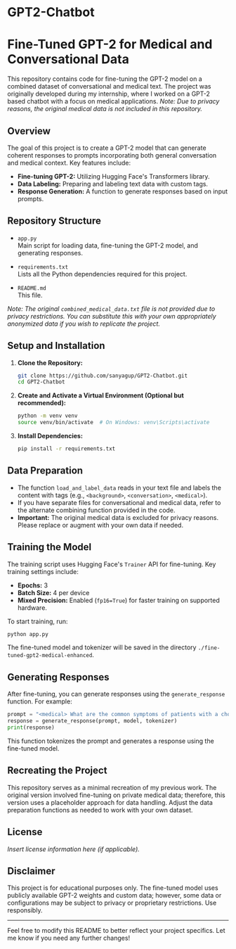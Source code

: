 # GPT2-Chatbot

# Fine-Tuned GPT-2 for Medical and Conversational Data

This repository contains code for fine-tuning the GPT-2 model on a combined dataset of conversational and medical text. The project was originally developed during my internship, where I worked on a GPT-2 based chatbot with a focus on medical applications. *Note: Due to privacy reasons, the original medical data is not included in this repository.*

## Overview

The goal of this project is to create a GPT-2 model that can generate coherent responses to prompts incorporating both general conversation and medical context. Key features include:
- **Fine-tuning GPT-2:** Utilizing Hugging Face's Transformers library.
- **Data Labeling:** Preparing and labeling text data with custom tags.
- **Response Generation:** A function to generate responses based on input prompts.

## Repository Structure

- `app.py`  
  Main script for loading data, fine-tuning the GPT-2 model, and generating responses.

- `requirements.txt`  
  Lists all the Python dependencies required for this project.

- `README.md`  
  This file.

*Note: The original `combined_medical_data.txt` file is not provided due to privacy restrictions. You can substitute this with your own appropriately anonymized data if you wish to replicate the project.*

## Setup and Installation

1. **Clone the Repository:**

   ```bash
   git clone https://github.com/sanyagup/GPT2-Chatbot.git
   cd GPT2-Chatbot
   ```

2. **Create and Activate a Virtual Environment (Optional but recommended):**

   ```bash
   python -m venv venv
   source venv/bin/activate  # On Windows: venv\Scripts\activate
   ```

3. **Install Dependencies:**

   ```bash
   pip install -r requirements.txt
   ```

## Data Preparation

- The function `load_and_label_data` reads in your text file and labels the content with tags (e.g., `<background>`, `<conversation>`, `<medical>`).
- If you have separate files for conversational and medical data, refer to the alternate combining function provided in the code.
- **Important:** The original medical data is excluded for privacy reasons. Please replace or augment with your own data if needed.

## Training the Model

The training script uses Hugging Face's `Trainer` API for fine-tuning. Key training settings include:
- **Epochs:** 3
- **Batch Size:** 4 per device
- **Mixed Precision:** Enabled (`fp16=True`) for faster training on supported hardware.

To start training, run:

```bash
python app.py
```

The fine-tuned model and tokenizer will be saved in the directory `./fine-tuned-gpt2-medical-enhanced`.

## Generating Responses

After fine-tuning, you can generate responses using the `generate_response` function. For example:

```python
prompt = "<medical> What are the common symptoms of patients with a cholesterol level of 250?"
response = generate_response(prompt, model, tokenizer)
print(response)
```

This function tokenizes the prompt and generates a response using the fine-tuned model.

## Recreating the Project

This repository serves as a minimal recreation of my previous work. The original version involved fine-tuning on private medical data; therefore, this version uses a placeholder approach for data handling. Adjust the data preparation functions as needed to work with your own dataset.

## License

*Insert license information here (if applicable).*

## Disclaimer

This project is for educational purposes only. The fine-tuned model uses publicly available GPT-2 weights and custom data; however, some data or configurations may be subject to privacy or proprietary restrictions. Use responsibly.

---

Feel free to modify this README to better reflect your project specifics. Let me know if you need any further changes!